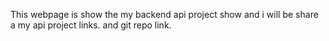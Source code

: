 This webpage is show the my backend api project show and i will be share a my api project links. and git repo link.

